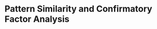 Pattern Similarity and Confirmatory Factor Analysis
================================================
